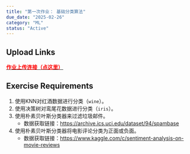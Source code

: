 ```yaml
---
title: "第一次作业： 基础分类算法"
due_date: "2025-02-26"
category: "ML"
status: "Active"
---
```


## Upload Links

[<span style="color:red; font-weight:bold">作业上传连接（点这里）</span>](https://pan.hunnu.edu.cn/u/d/1003f90835614cd398df/)

## Exercise Requirements
1. 使用KNN对红酒数据进行分类（`wine`）。
2. 使用决策树对鸾尾花数据进行分类（`iris`）。
3. 使用朴素贝叶斯分类器来过滤垃圾邮件。
   * 数据获取链接：https://archive.ics.uci.edu/dataset/94/spambase
4. 使用朴素贝叶斯分类器将电影评论分类为正面或负面。
   * 数据获取链接：https://www.kaggle.com/c/sentiment-analysis-on-movie-reviews